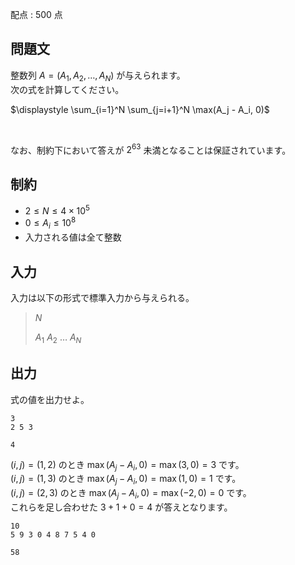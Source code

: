 配点 : $500$ 点

## 問題文

整数列 $A = (A_1, A_2, \dots, A_N)$ が与えられます。<br>
次の式を計算してください。

$\displaystyle \sum_{i=1}^N \sum_{j=i+1}^N \max(A_j - A_i, 0)$

<br>

なお、制約下において答えが $2^{63}$ 未満となることは保証されています。

## 制約

- $2 \leq N \leq 4 \times 10^5$
- $0 \leq A_i \leq 10^8$
- 入力される値は全て整数

## 入力

入力は以下の形式で標準入力から与えられる。

> $N$
> 
> $A_1$ $A_2$ $\dots$ $A_N$

## 出力

式の値を出力せよ。

```input1
3
2 5 3
```

```output1
4
```

$(i, j) = (1, 2)$ のとき $\max(A_j - A_i, 0) = \max(3, 0) = 3$ です。<br>
$(i, j) = (1, 3)$ のとき $\max(A_j - A_i, 0) = \max(1, 0) = 1$ です。<br>
$(i, j) = (2, 3)$ のとき $\max(A_j - A_i, 0) = \max(-2, 0) = 0$ です。<br>
これらを足し合わせた $3 + 1 + 0 = 4$ が答えとなります。

```input2
10
5 9 3 0 4 8 7 5 4 0
```

```output2
58
```